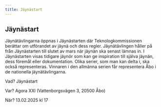 ```yaml
---
title: Jäynästart
---
```

## Jäynästart

Jäynätävlingarna öppnas i Jäynästarten där Teknologkommissionen berättar om utförandet av jäynä och dess regler. Jäynätävlingen håller på från Jäynästarten till slutet av mars när jäynän ska senast lämnas in. I Jäynästarten visas tidigare jäynör som kan ge inspiration till själva jäynän, dess föremål eller dokumentation. Olika serier, som man kan delta i, ska också representeras. Vinnaren i den allmänna serien får representera Åbo i de nationella jäynätävlingarna.

Vad? Jäynästart

Var? Agora XXI (Vattenborgsvägen 3, 20500 Åbo)

När? 13.02.2025 kl 17
